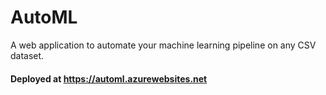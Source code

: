 # AutoML

A web application to automate your machine learning pipeline on any CSV dataset.
####  Deployed at https://automl.azurewebsites.net
